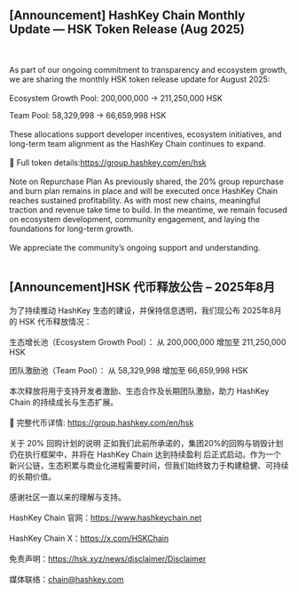## [Announcement] HashKey Chain Monthly Update — HSK Token Release (Aug 2025) 
<br></br>
As part of our ongoing commitment to transparency and ecosystem growth, we are sharing the monthly HSK token release update for August 2025:
<br></br>
Ecosystem Growth Pool:
200,000,000 → 211,250,000 HSK

Team Pool:
58,329,998 → 66,659,998 HSK
<br></br>
These allocations support developer incentives, ecosystem initiatives, and long-term team alignment as the HashKey Chain continues to expand.
<br></br>
🔗 Full token details:https://group.hashkey.com/en/hsk
<br></br>
Note on Repurchase Plan
As previously shared, the 20% group repurchase and burn plan remains in place and will be executed once HashKey Chain reaches sustained profitability. As with most new chains, meaningful traction and revenue take time to build. In the meantime, we remain focused on ecosystem development, community engagement, and laying the foundations for long-term growth.
<br></br>
We appreciate the community’s ongoing support and understanding.
<br></br>

## [Announcement]HSK 代币释放公告 – 2025年8月
为了持续推动 HashKey 生态的建设，并保持信息透明，我们现公布 2025年8月 的 HSK 代币释放情况：
<br></br>
生态增长池（Ecosystem Growth Pool）：
从 200,000,000 增加至 211,250,000 HSK

团队激励池（Team Pool）：
从 58,329,998 增加至 66,659,998 HSK
<br></br>
本次释放将用于支持开发者激励、生态合作及长期团队激励，助力 HashKey Chain 的持续成长与生态扩展。
<br></br>
🔗 完整代币详情: https://group.hashkey.com/en/hsk
<br></br>
关于 20% 回购计划的说明
正如我们此前所承诺的，集团20%的回购与销毁计划仍在执行框架中，并将在 HashKey Chain 达到持续盈利 后正式启动。作为一个新兴公链，生态积累与商业化进程需要时间，但我们始终致力于构建稳健、可持续的长期价值。
<br></br>
感谢社区一直以来的理解与支持。
<br></br>
HashKey Chain 官网：https://www.hashkeychain.net
<br></br>
HashKey Chain X：https://x.com/HSKChain
<br></br>
免责声明：https://hsk.xyz/news/disclaimer/Disclaimer
<br></br>
媒体联络：chain@hashkey.com


